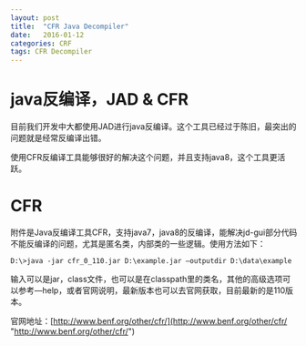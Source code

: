 ```yaml
---
layout: post
title:  "CFR Java Decompiler"
date:   2016-01-12
categories: CRF
tags: CFR Decompiler
---
```


# java反编译，JAD & CFR #

目前我们开发中大都使用JAD进行java反编译。这个工具已经过于陈旧，最突出的问题就是经常反编译出错。

使用CFR反编译工具能够很好的解决这个问题，并且支持java8，这个工具更活跃。

# CFR  #

附件是Java反编译工具CFR，支持java7，java8的反编译，能解决jd-gui部分代码不能反编译的问题，尤其是匿名类，内部类的一些逻辑。使用方法如下：

    D:\>java -jar cfr_0_110.jar D:\example.jar –outputdir D:\data\example

输入可以是jar，class文件，也可以是在classpath里的类名，其他的高级选项可以参考—help，或者官网说明，最新版本也可以去官网获取，目前最新的是110版本。

官网地址：[http://www.benf.org/other/cfr/](http://www.benf.org/other/cfr/ "http://www.benf.org/other/cfr/")

